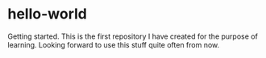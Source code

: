 # hello-world
Getting started.
This is the first repository I have created for the purpose of learning. Looking forward to use this stuff quite often from now.

